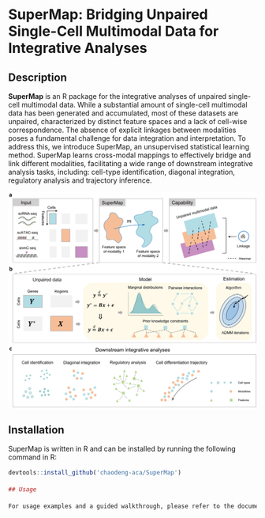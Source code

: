 # SuperMap: Bridging Unpaired Single-Cell Multimodal Data for Integrative Analyses

## Description

**SuperMap** is an R package for the integrative analyses of unpaired single-cell multimodal data. While a substantial amount of single-cell multimodal data has been generated and accumulated, most of these datasets are unpaired, characterized by distinct feature spaces and a lack of cell-wise correspondence. The absence of explicit linkages between modalities poses a fundamental challenge for data integration and interpretation. To address this, we introduce SuperMap, an unsupervised statistical learning method. SuperMap learns cross-modal mappings to effectively bridge and link different modalities, facilitating a wide range of downstream integrative analysis tasks, including: cell-type identification, diagonal integration, regulatory analysis and trajectory inference.

![SuperMap Figure](SuperMap.png) <!-- Replace with the actual path of the image -->

## Installation

SuperMap is written in R and can be installed by running the following command in R:

```r
devtools::install_github('chaodeng-aca/SuperMap')

## Usage

For usage examples and a guided walkthrough, please refer to the documentation and code examples provided in the repository.
